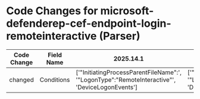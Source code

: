 # Code Changes for microsoft-defenderep-cef-endpoint-login-remoteinteractive (Parser)

| Code Change | Field Name | 2025.14.1 | 2025.15.1 |
|-------------|------------|-----------|------------|
| changed | Conditions | ['"InitiatingProcessParentFileName":', '"LogonType":"RemoteInteractive"', 'DeviceLogonEvents'] | ['"ActionType":', '"LogonType":"RemoteInteractive"', 'DeviceLogonEvents'] |